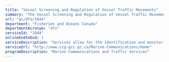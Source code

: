 ```yaml
---
title: "Vessel Screening and Regulation of Vessel Traffic Movements"
summary: "The Vessel Screening and Regulation of Vessel Traffic Movements service from Fisheries and Oceans Canada is available end-to-end online, according to the GC Service Inventory."
url: "gc/dfo/1044"
department: "Fisheries and Oceans Canada"
departmentAcronym: "dfo"
serviceId: "1044"
onlineEndtoEnd: 1
serviceDescription: "Services allow for the identification and monitoring of vessels, the management of vessel movements, the provision of navigation information and assistance service to ensure safe and efficient navigation."
serviceUrl: "http://www.ccg-gcc.gc.ca/Marine-Communications/Home"
programDescription: "Marine Communications and Traffic Services"
---
```

